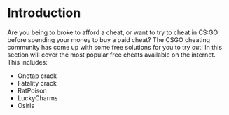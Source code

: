 # Introduction

Are you being to broke to afford a cheat, or want to try to cheat in CS:GO before spending your money to buy a paid cheat? The CSGO cheating community has come up with some free solutions for you to try out! In this section will cover the most popular free cheats available on the internet. This includes:

* Onetap crack
* Fatality crack
* RatPoison
* LuckyCharms
* Osiris

